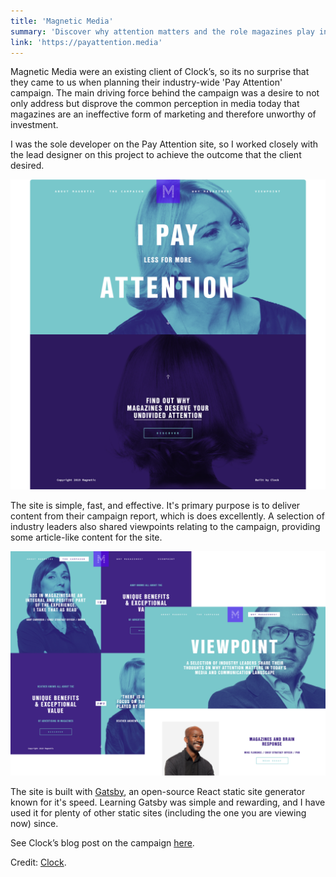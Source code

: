 ```yaml
---
title: 'Magnetic Media'
summary: 'Discover why attention matters and the role magazines play in the modern marketing mix.'
link: 'https://payattention.media'
---
```


Magnetic Media were an existing client of Clock’s, so its no surprise that they came to us when planning their industry-wide 'Pay Attention' campaign. The main driving force behind the campaign was a desire to not only address but disprove the common perception in media today that magazines are an ineffective form of marketing and therefore unworthy of investment.

I was the sole developer on the Pay Attention site, so I worked closely with the lead designer on this project to achieve the outcome that the client desired.

![Magnetic designs](./magnetic1.png)

The site is simple, fast, and effective. It's primary purpose is to deliver content from their campaign report, which is does excellently. A selection of industry leaders also shared viewpoints relating to the campaign, providing some article-like content for the site.

![Magnetic designs](./magnetic2.png)

The site is built with [Gatsby](https://www.gatsbyjs.org/), an open-source React static site generator known for it's speed. Learning Gatsby was simple and rewarding, and I have used it for plenty of other static sites (including the one you are viewing now) since.

See Clock’s blog post on the campaign [here](https://www.clock.co.uk/work/attention-please-magnetic).

Credit: [Clock](https://clock.co.uk).
